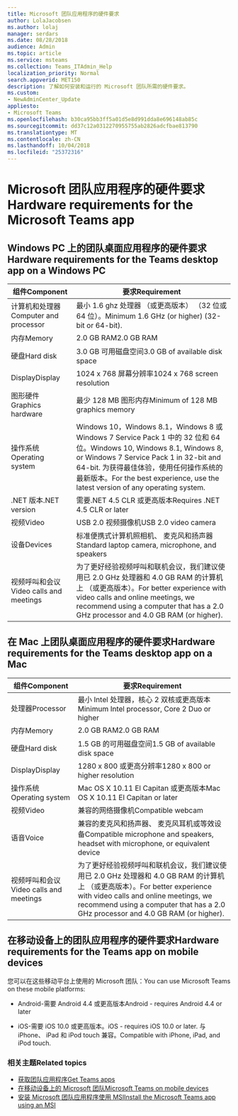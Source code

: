 ```yaml
---
title: Microsoft 团队应用程序的硬件要求
author: LolaJacobsen
ms.author: lolaj
manager: serdars
ms.date: 08/28/2018
audience: Admin
ms.topic: article
ms.service: msteams
ms.collection: Teams_ITAdmin_Help
localization_priority: Normal
search.appverid: MET150
description: 了解如何安装和运行的 Microsoft 团队所需的硬件要求。
ms.custom:
- NewAdminCenter_Update
appliesto:
- Microsoft Teams
ms.openlocfilehash: b30ca95bb3ff5a01d5e8d991dda8e696148ab85c
ms.sourcegitcommit: dd37c12a0312270955755ab2826adcfbae813790
ms.translationtype: MT
ms.contentlocale: zh-CN
ms.lasthandoff: 10/04/2018
ms.locfileid: "25372316"
---
```

# <a name="hardware-requirements-for-the-microsoft-teams-app"></a><span data-ttu-id="9e8ab-103">Microsoft 团队应用程序的硬件要求</span><span class="sxs-lookup"><span data-stu-id="9e8ab-103">Hardware requirements for the Microsoft Teams app</span></span>

## <a name="hardware-requirements-for-the-teams-desktop-app-on-a-windows-pc"></a><span data-ttu-id="9e8ab-104">Windows PC 上的团队桌面应用程序的硬件要求</span><span class="sxs-lookup"><span data-stu-id="9e8ab-104">Hardware requirements for the Teams desktop app on a Windows PC</span></span>

|<span data-ttu-id="9e8ab-105">**组件**</span><span class="sxs-lookup"><span data-stu-id="9e8ab-105">**Component**</span></span>|<span data-ttu-id="9e8ab-106">**要求**</span><span class="sxs-lookup"><span data-stu-id="9e8ab-106">**Requirement**</span></span>  |
|---------|---------|
|<span data-ttu-id="9e8ab-107">计算机和处理器</span><span class="sxs-lookup"><span data-stu-id="9e8ab-107">Computer and processor</span></span>    | <span data-ttu-id="9e8ab-108">最小 1.6 ghz 处理器 （或更高版本） （32 位或 64 位）。</span><span class="sxs-lookup"><span data-stu-id="9e8ab-108">Minimum 1.6 GHz (or higher) (32-bit or 64-bit).</span></span>        |
|<span data-ttu-id="9e8ab-109">内存</span><span class="sxs-lookup"><span data-stu-id="9e8ab-109">Memory</span></span>     |    <span data-ttu-id="9e8ab-110">2.0 GB RAM</span><span class="sxs-lookup"><span data-stu-id="9e8ab-110">2.0 GB RAM</span></span>     |
|<span data-ttu-id="9e8ab-111">硬盘</span><span class="sxs-lookup"><span data-stu-id="9e8ab-111">Hard disk</span></span>    | <span data-ttu-id="9e8ab-112">3.0 GB 可用磁盘空间</span><span class="sxs-lookup"><span data-stu-id="9e8ab-112">3.0 GB of available disk space</span></span>        |
|<span data-ttu-id="9e8ab-113">Display</span><span class="sxs-lookup"><span data-stu-id="9e8ab-113">Display</span></span>    |   <span data-ttu-id="9e8ab-114">1024 x 768 屏幕分辨率</span><span class="sxs-lookup"><span data-stu-id="9e8ab-114">1024 x 768 screen resolution</span></span> |
|<span data-ttu-id="9e8ab-115">图形硬件</span><span class="sxs-lookup"><span data-stu-id="9e8ab-115">Graphics hardware</span></span> |  <span data-ttu-id="9e8ab-116">最少 128 MB 图形内存</span><span class="sxs-lookup"><span data-stu-id="9e8ab-116">Minimum of 128 MB graphics memory</span></span>
|<span data-ttu-id="9e8ab-117">操作系统</span><span class="sxs-lookup"><span data-stu-id="9e8ab-117">Operating system</span></span>  |    <span data-ttu-id="9e8ab-118">Windows 10，Windows 8.1，Windows 8 或 Windows 7 Service Pack 1 中的 32 位和 64 位。</span><span class="sxs-lookup"><span data-stu-id="9e8ab-118">Windows 10, Windows 8.1, Windows 8, or Windows 7 Service Pack 1 in 32-bit and 64-bit.</span></span>  <span data-ttu-id="9e8ab-119">为获得最佳体验，使用任何操作系统的最新版本。</span><span class="sxs-lookup"><span data-stu-id="9e8ab-119">For the best experience, use the latest version of any operating system.</span></span>|
|<span data-ttu-id="9e8ab-120">.NET 版本</span><span class="sxs-lookup"><span data-stu-id="9e8ab-120">.NET version</span></span>    |  <span data-ttu-id="9e8ab-121">需要.NET 4.5 CLR 或更高版本</span><span class="sxs-lookup"><span data-stu-id="9e8ab-121">Requires .NET 4.5 CLR or later</span></span>       |
|<span data-ttu-id="9e8ab-122">视频</span><span class="sxs-lookup"><span data-stu-id="9e8ab-122">Video</span></span>    |  <span data-ttu-id="9e8ab-123">USB 2.0 视频摄像机</span><span class="sxs-lookup"><span data-stu-id="9e8ab-123">USB 2.0 video camera</span></span>       |
|<span data-ttu-id="9e8ab-124">设备</span><span class="sxs-lookup"><span data-stu-id="9e8ab-124">Devices</span></span>    |   <span data-ttu-id="9e8ab-125">标准便携式计算机照相机、 麦克风和扬声器</span><span class="sxs-lookup"><span data-stu-id="9e8ab-125">Standard laptop camera, microphone, and speakers</span></span>    | 
|<span data-ttu-id="9e8ab-126">视频呼叫和会议</span><span class="sxs-lookup"><span data-stu-id="9e8ab-126">Video calls and meetings</span></span> | <span data-ttu-id="9e8ab-127">为了更好经验视频呼叫和联机会议，我们建议使用已 2.0 GHz 处理器和 4.0 GB RAM 的计算机上 （或更高版本）。</span><span class="sxs-lookup"><span data-stu-id="9e8ab-127">For better experience with video calls and online meetings, we recommend using a computer that has a 2.0 GHz processor and 4.0 GB RAM (or higher).</span></span>

## <a name="hardware-requirements-for-the-teams-desktop-app-on-a-mac"></a><span data-ttu-id="9e8ab-128">在 Mac 上团队桌面应用程序的硬件要求</span><span class="sxs-lookup"><span data-stu-id="9e8ab-128">Hardware requirements for the Teams desktop app on a Mac</span></span>

|<span data-ttu-id="9e8ab-129">**组件**</span><span class="sxs-lookup"><span data-stu-id="9e8ab-129">**Component**</span></span>|<span data-ttu-id="9e8ab-130">**要求**</span><span class="sxs-lookup"><span data-stu-id="9e8ab-130">**Requirement**</span></span>  |
|---------|---------|
|<span data-ttu-id="9e8ab-131">处理器</span><span class="sxs-lookup"><span data-stu-id="9e8ab-131">Processor</span></span>    | <span data-ttu-id="9e8ab-132">最小 Intel 处理器，核心 2 双核或更高版本</span><span class="sxs-lookup"><span data-stu-id="9e8ab-132">Minimum Intel processor, Core 2 Duo or higher</span></span> |
|<span data-ttu-id="9e8ab-133">内存</span><span class="sxs-lookup"><span data-stu-id="9e8ab-133">Memory</span></span>     |   <span data-ttu-id="9e8ab-134">2.0 GB RAM</span><span class="sxs-lookup"><span data-stu-id="9e8ab-134">2.0 GB RAM</span></span>      |
|<span data-ttu-id="9e8ab-135">硬盘</span><span class="sxs-lookup"><span data-stu-id="9e8ab-135">Hard disk</span></span>    |   <span data-ttu-id="9e8ab-136">1.5 GB 的可用磁盘空间</span><span class="sxs-lookup"><span data-stu-id="9e8ab-136">1.5 GB of available disk space</span></span>      |
|<span data-ttu-id="9e8ab-137">Display</span><span class="sxs-lookup"><span data-stu-id="9e8ab-137">Display</span></span>    | <span data-ttu-id="9e8ab-138">1280 x 800 或更高分辨率</span><span class="sxs-lookup"><span data-stu-id="9e8ab-138">1280 x 800 or higher resolution</span></span>    |
|<span data-ttu-id="9e8ab-139">操作系统</span><span class="sxs-lookup"><span data-stu-id="9e8ab-139">Operating system</span></span>  |    <span data-ttu-id="9e8ab-140">Mac OS X 10.11 El Capitan 或更高版本</span><span class="sxs-lookup"><span data-stu-id="9e8ab-140">Mac OS X 10.11 El Capitan or later</span></span>     |
|<span data-ttu-id="9e8ab-141">视频</span><span class="sxs-lookup"><span data-stu-id="9e8ab-141">Video</span></span>  |    <span data-ttu-id="9e8ab-142">兼容的网络摄像机</span><span class="sxs-lookup"><span data-stu-id="9e8ab-142">Compatible webcam</span></span>     |
|<span data-ttu-id="9e8ab-143">语音</span><span class="sxs-lookup"><span data-stu-id="9e8ab-143">Voice</span></span>    |  <span data-ttu-id="9e8ab-144">兼容的麦克风和扬声器、 麦克风耳机或等效设备</span><span class="sxs-lookup"><span data-stu-id="9e8ab-144">Compatible microphone and speakers, headset with microphone, or equivalent device</span></span>       |
|<span data-ttu-id="9e8ab-145">视频呼叫和会议</span><span class="sxs-lookup"><span data-stu-id="9e8ab-145">Video calls and meetings</span></span> | <span data-ttu-id="9e8ab-146">为了更好经验视频呼叫和联机会议，我们建议使用已 2.0 GHz 处理器和 4.0 GB RAM 的计算机上 （或更高版本）。</span><span class="sxs-lookup"><span data-stu-id="9e8ab-146">For better experience with video calls and online meetings, we recommend using a computer that has a 2.0 GHz processor and 4.0 GB RAM (or higher).</span></span>

## <a name="hardware-requirements-for-the-teams-app-on-mobile-devices"></a><span data-ttu-id="9e8ab-147">在移动设备上的团队应用程序的硬件要求</span><span class="sxs-lookup"><span data-stu-id="9e8ab-147">Hardware requirements for the Teams app on mobile devices</span></span>

<span data-ttu-id="9e8ab-148">您可以在这些移动平台上使用的 Microsoft 团队：</span><span class="sxs-lookup"><span data-stu-id="9e8ab-148">You can use Microsoft Teams on these mobile platforms:</span></span>

- <span data-ttu-id="9e8ab-149">Android-需要 Android 4.4 或更高版本</span><span class="sxs-lookup"><span data-stu-id="9e8ab-149">Android - requires Android 4.4 or later</span></span>

- <span data-ttu-id="9e8ab-150">iOS-需要 iOS 10.0 或更高版本。</span><span class="sxs-lookup"><span data-stu-id="9e8ab-150">iOS - requires iOS 10.0 or later.</span></span> <span data-ttu-id="9e8ab-151">与 iPhone、 iPad 和 iPod touch 兼容。</span><span class="sxs-lookup"><span data-stu-id="9e8ab-151">Compatible with iPhone, iPad, and iPod touch.</span></span>

### <a name="related-topics"></a><span data-ttu-id="9e8ab-152">相关主题</span><span class="sxs-lookup"><span data-stu-id="9e8ab-152">Related topics</span></span>
- [<span data-ttu-id="9e8ab-153">获取团队应用程序</span><span class="sxs-lookup"><span data-stu-id="9e8ab-153">Get Teams apps</span></span>](get-clients.md)
- [<span data-ttu-id="9e8ab-154">在移动设备上的 Microsoft 团队</span><span class="sxs-lookup"><span data-stu-id="9e8ab-154">Microsoft Teams on mobile devices</span></span>](https://support.office.com/article/Microsoft-Teams-on-mobile-devices-2ACBCF73-8FD4-4929-9B31-AE403B88C2D3)
- [<span data-ttu-id="9e8ab-155">安装 Microsoft 团队应用程序使用 MSI</span><span class="sxs-lookup"><span data-stu-id="9e8ab-155">Install the Microsoft Teams app using an MSI</span></span>](msi-deployment.md)
